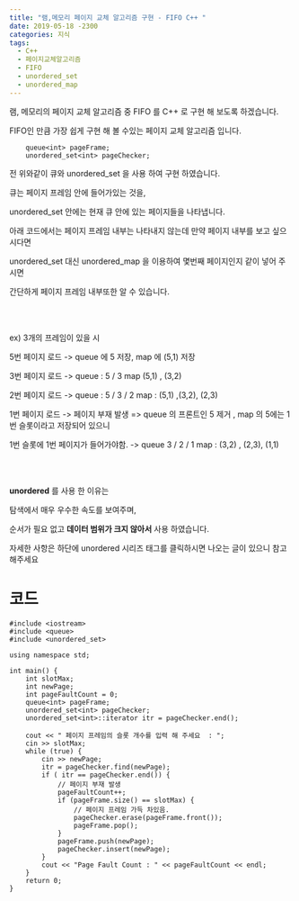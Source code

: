 ```yaml
---
title: "램,메모리 페이지 교체 알고리즘 구현 - FIFO C++ "
date: 2019-05-18 -2300
categories: 지식
tags: 
  - C++
  - 페이지교체알고리즘
  - FIFO
  - unordered_set
  - unordered_map
---
```


램, 메모리의 페이지 교체 알고리즘 중 FIFO 를 C++ 로 구현 해 보도록 하겠습니다.

FIFO인 만큼 가장 쉽게 구현 해 볼 수있는 페이지 교체 알고리즘 입니다.

```
	queue<int> pageFrame;
	unordered_set<int> pageChecker;
```
전 위와같이 큐와 unordered_set 을 사용 하여 구현 하였습니다.

큐는 페이지 프레임 안에 들어가있는 것을,

unordered_set 안에는 현재 큐 안에 있는 페이지들을 나타냅니다. 

아래 코드에서는 페이지 프레임 내부는 나타내지 않는데 만약 페이지 내부를 보고 싶으시다면 

unordered_set 대신 unordered_map 을 이용하여 몇번째 페이지인지 같이 넣어 주시면 

간단하게 페이지 프레임 내부또한 알 수 있습니다. 


<br><br>

ex) 
3개의 프레임이 있을 시

 5번 페이지 로드 -> queue 에 5 저장, map 에 (5,1) 저장

3번 페이지 로드 -> queue : 5 / 3     map (5,1) , (3,2)

2번 페이지 로드 -> queue : 5 / 3 / 2    map : (5,1) ,(3,2), (2,3)

1번 페이지 로드 -> 페이지 부재 발생 => queue 의 프론트인 5 제거 , map 의 5에는 1번 슬롯이라고 저장되어 있으니

1번 슬롯에 1번 페이지가 들어가야함. -> queue 3 / 2 / 1    map : (3,2) , (2,3), (1,1)

<br><br>

**unordered** 를 사용 한 이유는

탐색에서 매우 우수한 속도를 보여주며, 

순서가 필요 없고 **데이터 범위가 크지 않아서** 사용 하였습니다. 

자세한 사항은 하단에 unordered 시리즈 태그를 클릭하시면 나오는 글이 있으니 참고 해주세요


# 코드

```
#include <iostream>
#include <queue>
#include <unordered_set>

using namespace std;

int main() {
	int slotMax;
	int newPage;
	int pageFaultCount = 0;
	queue<int> pageFrame;
	unordered_set<int> pageChecker;
	unordered_set<int>::iterator itr = pageChecker.end();

	cout << " 페이지 프레임의 슬롯 개수를 입력 해 주세요  : ";
	cin >> slotMax;
	while (true) {
		cin >> newPage;
		itr = pageChecker.find(newPage);
		if ( itr == pageChecker.end()) {
			// 페이지 부재 발생
			pageFaultCount++;
			if (pageFrame.size() == slotMax) {
				// 페이지 프레임 가득 차있음. 
				pageChecker.erase(pageFrame.front());
				pageFrame.pop();			
			}
			pageFrame.push(newPage);
			pageChecker.insert(newPage);
		}
		cout << "Page Fault Count : " << pageFaultCount << endl;
	}
	return 0;
}
```
